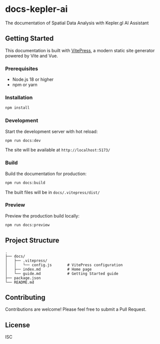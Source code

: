 # docs-kepler-ai

The documentation of Spatial Data Analysis with Kepler.gl AI Assistant

## Getting Started

This documentation is built with [VitePress](https://vitepress.dev/), a modern static site generator powered by Vite and Vue.

### Prerequisites

- Node.js 18 or higher
- npm or yarn

### Installation

```bash
npm install
```

### Development

Start the development server with hot reload:

```bash
npm run docs:dev
```

The site will be available at `http://localhost:5173/`

### Build

Build the documentation for production:

```bash
npm run docs:build
```

The built files will be in `docs/.vitepress/dist/`

### Preview

Preview the production build locally:

```bash
npm run docs:preview
```

## Project Structure

```
.
├── docs/
│   ├── .vitepress/
│   │   └── config.js       # VitePress configuration
│   ├── index.md            # Home page
│   └── guide.md            # Getting Started guide
├── package.json
└── README.md
```

## Contributing

Contributions are welcome! Please feel free to submit a Pull Request.

## License

ISC
